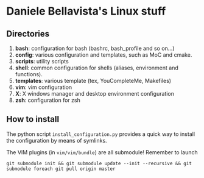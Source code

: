 # Daniele Bellavista's Linux stuff

## Directories
1. __bash__: configuration for bash (bashrc, bash\_profile and so on...)
1. __config__: various configuration and templates, such as MoC and cmake.
2. __scripts__: utility scripts
3. __shell__: common configuration for shells (aliases, environment and functions).
3. __templates__: various template (tex, YouCompleteMe, Makefiles)
3. __vim__: vim configuration
3. __X__: X windows manager and desktop environment configuration
3. __zsh__: configuration for zsh

## How to install

The python script `install_configuration.py` provides a quick way to install
the configuration by means of symlinks.

The VIM plugins (in `vim/vim/bundle`) are all submodule! Remember to launch

```
git submodule init && git submodule update --init --recursive && git submodule foreach git pull origin master
```
